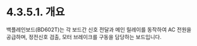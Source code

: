 ﻿# 4.3.5.1. 개요

백플레인보드(BD602T)는 각 보드간 신호 전달과 메인 릴레이를 동작하여 AC 전원을 공급하며, 정전신호 검출, 모터 브레이크를 구동을 담당하는 보드입니다.


